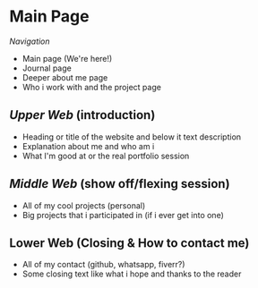 # Main Page

*Navigation*
- Main page (We're here!)
- Journal page
- Deeper about me page
- Who i work with and the project page

***Upper Web*** (introduction)
-
- Heading or title of the website and below it text description
- Explanation about me and who am i
- What I'm good at or the real portfolio session

***Middle Web*** (show off/flexing session)
-
- All of my cool projects (personal)
- Big projects that i participated in (if i ever get into one)

**Lower Web** (Closing & How to contact me)
-
- All of my contact (github, whatsapp, fiverr?)
- Some closing text like what i hope and thanks to the reader
